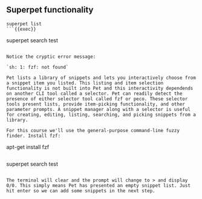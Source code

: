 ## Superpet functionality

```
superpet list
```{{exec}}

```
superpet search test
```{{exec}}

Notice the cryptic error message:

`sh: 1: fzf: not found`

Pet lists a library of snippets and lets you interactively choose from a snippet item you listed. This listing and item selection functionality is not built into Pet and this interactivity dependends on another CLI tool called a selector. Pet can readily detect the presence of either selector tool called fzf or peco. These selector tools present lists, provide item-picking functionality, and other parameter prompts. A snippet manager along with a selector is useful for creating, editing, listing, searching, and picking snippets from a library.

For this course we'll use the general-purpose command-line fuzzy finder. Install fzf:

```
apt-get install fzf
```{{exec}}

```
superpet search test
```{{exec}}

The terminal will clear and the prompt will change to > and display 0/0. This simply means Pet has presented an empty snippet list. Just hit enter so we can add some snippets in the next step.